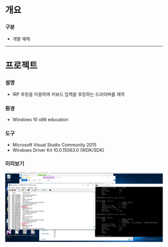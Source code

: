 # 개요
### 구분
- 개발 예제

--- 
# 프로젝트
### 설명
- IRP 후킹을 이용하여 키보드 입력을 후킹하는 드라이버를 제작

### 환경
- Windows 10 x86 education

### 도구
- Microsoft Visual Studio Community 2015
- Windows Driver Kit   10.0.15063.0 (WDK/SDK)

### 미리보기
![이미지](img/3.png)
